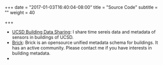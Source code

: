 +++
date = "2017-01-03T16:40:04-08:00"
title = "Source Code"
subtitle = ""
weight = 40

+++

* [UCSD Building Data Sharing](http://http://mesl-exp.ucsd.edu:1713): I share time sereis data and metadata of sensors in buildings of UCSD.
* [Brick](http://brickschema.org): Brick is an opensource unified metadata schema for buildings. It has an active community. Please contact me if you have interests in building metadata.
* 
